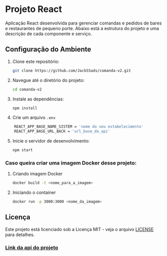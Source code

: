 # Projeto React

Aplicação React desenvolvida para gerenciar comandas e pedidos de bares e restaurantes de pequeno porte. Abaixo está a estrutura do projeto e uma descrição de cada componente e serviço.

## Configuração do Ambiente

1. Clone este repositório:
    ```bash
    git clone https://github.com/JackSSads/comanda-v2.git
    ```

2. Navegue até o diretório do projeto:
    ```bash
    cd comanda-v2
    ```

3. Instale as dependências:
    ```bash
    npm install
    ```

4. Crie um arquivo `.env` 

```bash
    REACT_APP_BASE_NAME_SISTEM = 'nome do seu estabelecimento'
    REACT_APP_BASE_URL_BACK = 'url_base_da_api'
```

5. Inicie o servidor de desenvolvimento:
    ```bash
    npm start
    ```
### Caso queira criar uma imagem Docker desse projeto:

1. Criando imagem Docker
   ```bash
   docker build -t <nome_para_a_imagem>
   ```

2. Iniciando o container
   ```bash
   docker run -p 3000:3000 <nome_da_imagem>
   ```


## Licença

Este projeto está licenciado sob a Licença MIT - veja o arquivo [LICENSE](LICENSE) para detalhes.

### [Link da api do projeto](https://github.com/JackSSads/comanda-api-v2)
